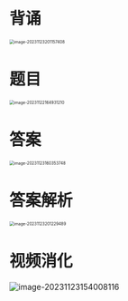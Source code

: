 # 背诵

<img src="https://cvp.oss-cn-shanghai.aliyuncs.com/picgo/202311232011549.png" alt="image-20231123201157408" style="zoom:50%;" />



# 题目

<img src="https://cvp.oss-cn-shanghai.aliyuncs.com/picgo/202311221649333.png" alt="image-20231122164931210" style="zoom:50%;" />



# 答案

<img src="https://cvp.oss-cn-shanghai.aliyuncs.com/picgo/202311231603841.png" alt="image-20231123160353748" style="zoom:50%;" />



# 答案解析

<img src="https://cvp.oss-cn-shanghai.aliyuncs.com/picgo/202311232012926.png" alt="image-20231123201229489" style="zoom:50%;" />



# 视频消化

![image-20231123154008116](https://cvp.oss-cn-shanghai.aliyuncs.com/picgo/202311231540508.png)





